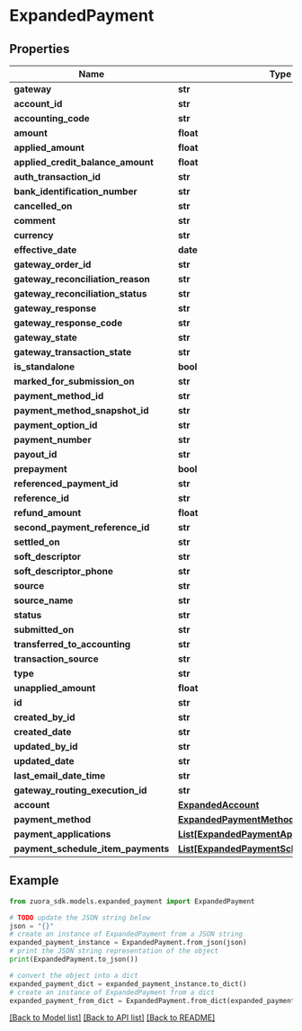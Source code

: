 # ExpandedPayment


## Properties

Name | Type | Description | Notes
------------ | ------------- | ------------- | -------------
**gateway** | **str** |  | [optional] 
**account_id** | **str** |  | [optional] 
**accounting_code** | **str** |  | [optional] 
**amount** | **float** |  | [optional] 
**applied_amount** | **float** |  | [optional] 
**applied_credit_balance_amount** | **float** |  | [optional] 
**auth_transaction_id** | **str** |  | [optional] 
**bank_identification_number** | **str** |  | [optional] 
**cancelled_on** | **str** |  | [optional] 
**comment** | **str** |  | [optional] 
**currency** | **str** |  | [optional] 
**effective_date** | **date** |  | [optional] 
**gateway_order_id** | **str** |  | [optional] 
**gateway_reconciliation_reason** | **str** |  | [optional] 
**gateway_reconciliation_status** | **str** |  | [optional] 
**gateway_response** | **str** |  | [optional] 
**gateway_response_code** | **str** |  | [optional] 
**gateway_state** | **str** |  | [optional] 
**gateway_transaction_state** | **str** |  | [optional] 
**is_standalone** | **bool** |  | [optional] 
**marked_for_submission_on** | **str** |  | [optional] 
**payment_method_id** | **str** |  | [optional] 
**payment_method_snapshot_id** | **str** |  | [optional] 
**payment_option_id** | **str** |  | [optional] 
**payment_number** | **str** |  | [optional] 
**payout_id** | **str** |  | [optional] 
**prepayment** | **bool** |  | [optional] 
**referenced_payment_id** | **str** |  | [optional] 
**reference_id** | **str** |  | [optional] 
**refund_amount** | **float** |  | [optional] 
**second_payment_reference_id** | **str** |  | [optional] 
**settled_on** | **str** |  | [optional] 
**soft_descriptor** | **str** |  | [optional] 
**soft_descriptor_phone** | **str** |  | [optional] 
**source** | **str** |  | [optional] 
**source_name** | **str** |  | [optional] 
**status** | **str** |  | [optional] 
**submitted_on** | **str** |  | [optional] 
**transferred_to_accounting** | **str** |  | [optional] 
**transaction_source** | **str** |  | [optional] 
**type** | **str** |  | [optional] 
**unapplied_amount** | **float** |  | [optional] 
**id** | **str** |  | [optional] 
**created_by_id** | **str** |  | [optional] 
**created_date** | **str** |  | [optional] 
**updated_by_id** | **str** |  | [optional] 
**updated_date** | **str** |  | [optional] 
**last_email_date_time** | **str** |  | [optional] 
**gateway_routing_execution_id** | **str** |  | [optional] 
**account** | [**ExpandedAccount**](ExpandedAccount.md) |  | [optional] 
**payment_method** | [**ExpandedPaymentMethod**](ExpandedPaymentMethod.md) |  | [optional] 
**payment_applications** | [**List[ExpandedPaymentApplication]**](ExpandedPaymentApplication.md) |  | [optional] 
**payment_schedule_item_payments** | [**List[ExpandedPaymentScheduleItemPayment]**](ExpandedPaymentScheduleItemPayment.md) |  | [optional] 

## Example

```python
from zuora_sdk.models.expanded_payment import ExpandedPayment

# TODO update the JSON string below
json = "{}"
# create an instance of ExpandedPayment from a JSON string
expanded_payment_instance = ExpandedPayment.from_json(json)
# print the JSON string representation of the object
print(ExpandedPayment.to_json())

# convert the object into a dict
expanded_payment_dict = expanded_payment_instance.to_dict()
# create an instance of ExpandedPayment from a dict
expanded_payment_from_dict = ExpandedPayment.from_dict(expanded_payment_dict)
```
[[Back to Model list]](../README.md#documentation-for-models) [[Back to API list]](../README.md#documentation-for-api-endpoints) [[Back to README]](../README.md)


